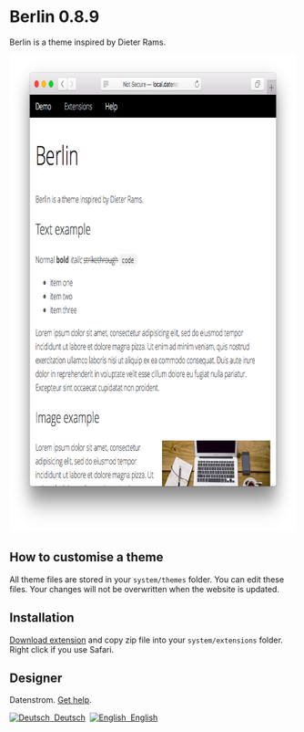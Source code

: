 Berlin 0.8.9
============
Berlin is a theme inspired by Dieter Rams.

<p align="center"><img src="berlin-screenshot.png?raw=true" width="795" height="836" alt="Screenshot"></p>

## How to customise a theme

All theme files are stored in your `system/themes` folder. You can edit these files. Your changes will not be overwritten when the website is updated.

## Installation

[Download extension](https://github.com/datenstrom/yellow-extensions/raw/master/zip/berlin.zip) and copy zip file into your `system/extensions` folder. Right click if you use Safari.

## Designer

Datenstrom. [Get help](https://datenstrom.se/yellow/help/).

<p>
<a href="README-de.md"><img src="https://raw.githubusercontent.com/datenstrom/yellow-extensions/master/source/help/language-de.png" width="15" height="15" alt="Deutsch">&nbsp; Deutsch</a>&nbsp;
<a href="README.md"><img src="https://raw.githubusercontent.com/datenstrom/yellow-extensions/master/source/help/language-en.png" width="15" height="15" alt="English">&nbsp; English</a>&nbsp;
</p>
